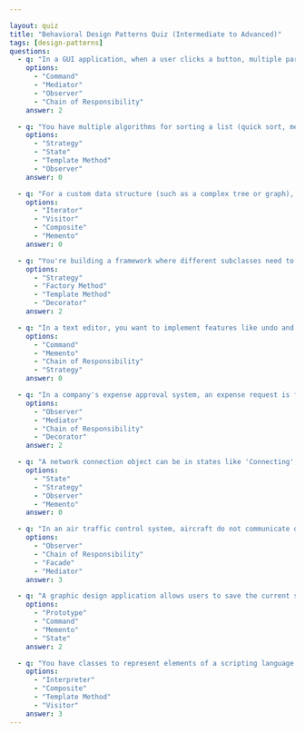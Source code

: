 ```yaml
---

layout: quiz
title: "Behavioral Design Patterns Quiz (Intermediate to Advanced)"
tags: [design-patterns]
questions:
  - q: "In a GUI application, when a user clicks a button, multiple parts of the program (such as other UI components and logging systems) need to react to this event without the button explicitly knowing about those components. Which design pattern enables this kind of one-to-many notification?"
    options:
      - "Command"
      - "Mediator"
      - "Observer"
      - "Chain of Responsibility"
    answer: 2

  - q: "You have multiple algorithms for sorting a list (quick sort, merge sort, etc.), and you want to choose the sorting algorithm at runtime based on the data or user preference without changing the code that uses it. Which design pattern allows you to swap out these algorithms dynamically?"
    options:
      - "Strategy"
      - "State"
      - "Template Method"
      - "Observer"
    answer: 0

  - q: "For a custom data structure (such as a complex tree or graph), you want to provide a way to access its elements sequentially without revealing the complexities of its internal representation. Which design pattern is this describing?"
    options:
      - "Iterator"
      - "Visitor"
      - "Composite"
      - "Memento"
    answer: 0

  - q: "You're building a framework where different subclasses need to implement certain steps of an algorithm, but the overall structure of the algorithm remains the same across all subclasses. You define the high-level workflow in a base class method and allow subclasses to override specific steps. Which design pattern does this scenario follow?"
    options:
      - "Strategy"
      - "Factory Method"
      - "Template Method"
      - "Decorator"
    answer: 2

  - q: "In a text editor, you want to implement features like undo and redo for user actions (typing, formatting, etc.). You decide to encapsulate each user action (such as 'insert text' or 'apply style') as an object so that you can queue these actions, log them, or reverse them for an undo operation. Which design pattern are you using in this situation?"
    options:
      - "Command"
      - "Memento"
      - "Chain of Responsibility"
      - "Strategy"
    answer: 0

  - q: "In a company's expense approval system, an expense request is first sent to a team lead for approval. If the amount exceeds the team lead's approval limit, the request is forwarded to the department manager; if the manager cannot approve it, it goes to a director, and so on until the request is handled or reaches the top. Which design pattern does this delegation of requests exemplify?"
    options:
      - "Observer"
      - "Mediator"
      - "Chain of Responsibility"
      - "Decorator"
    answer: 2

  - q: "A network connection object can be in states like 'Connecting', 'Connected', or 'Disconnected'. Instead of using numerous if/else statements inside the connection methods to handle behavior for each state, you create separate classes for each state and have the connection object delegate actions to its current state object. Which design pattern is being used here?"
    options:
      - "State"
      - "Strategy"
      - "Observer"
      - "Memento"
    answer: 0

  - q: "In an air traffic control system, aircraft do not communicate directly with one another. Instead, each plane sends messages to a central control tower, which then coordinates and relays the messages to the appropriate planes. This centralized communication mechanism is an example of which design pattern?"
    options:
      - "Observer"
      - "Chain of Responsibility"
      - "Facade"
      - "Mediator"
    answer: 3

  - q: "A graphic design application allows users to save the current state of a drawing and restore it later. The implementation captures all the necessary state of the drawing in a separate object so that the state can be restored without exposing the internals of the drawing object. Which design pattern is used to implement this 'snapshot' capability?"
    options:
      - "Prototype"
      - "Command"
      - "Memento"
      - "State"
    answer: 2

  - q: "You have classes to represent elements of a scripting language (e.g., NumberExpression, AddExpression). You want to perform various operations on the AST—such as evaluating, pretty-printing, or optimizing—without modifying the node classes each time you add an operation. Which design pattern allows you to define new operations on the AST nodes without changing their classes?"
    options:
      - "Interpreter"
      - "Composite"
      - "Template Method"
      - "Visitor"
    answer: 3
---
```

